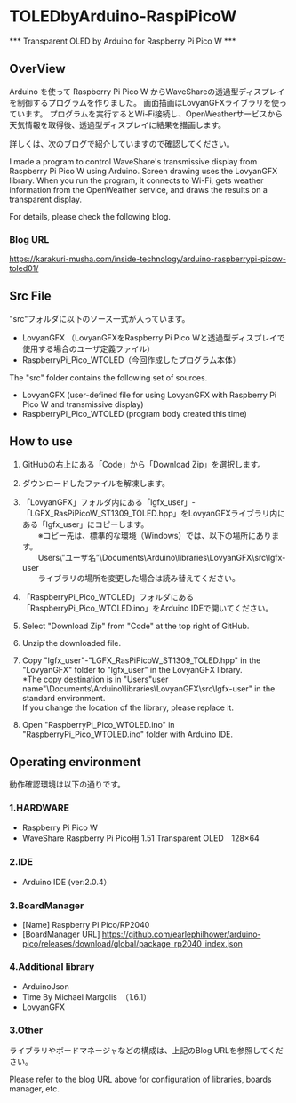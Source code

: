 # TOLEDbyArduino-RaspiPicoW
*** Transparent OLED by Arduino for Raspberry Pi Pico W ***

## OverView
Arduino を使って Raspberry Pi Pico W からWaveShareの透過型ディスプレイを制御するプログラムを作りました。
画面描画はLovyanGFXライブラリを使っています。
プログラムを実行するとWi-Fi接続し、OpenWeatherサービスから天気情報を取得後、透過型ディスプレイに結果を描画します。

詳しくは、次のブログで紹介していますので確認してください。

I made a program to control WaveShare's transmissive display from Raspberry Pi Pico W using Arduino.
Screen drawing uses the LovyanGFX library.
When you run the program, it connects to Wi-Fi, gets weather information from the OpenWeather service, and draws the results on a transparent display.

For details, please check the following blog.

### Blog URL
https://karakuri-musha.com/inside-technology/arduino-raspberrypi-picow-toled01/

## Src File
"src"フォルダに以下のソース一式が入っています。
- LovyanGFX （LovyanGFXをRaspberry Pi Pico Wと透過型ディスプレイで使用する場合のユーザ定義ファイル）
- RaspberryPi_Pico_WTOLED（今回作成したプログラム本体）

The "src" folder contains the following set of sources.
- LovyanGFX (user-defined file for using LovyanGFX with Raspberry Pi Pico W and transmissive display)
- RaspberryPi_Pico_WTOLED (program body created this time)

## How to use
1. GitHubの右上にある「Code」から「Download Zip」を選択します。
2. ダウンロードしたファイルを解凍します。
3. 「LovyanGFX」フォルダ内にある「lgfx_user」-「LGFX_RasPiPicoW_ST1309_TOLED.hpp」をLovyanGFXライブラリ内にある「lgfx_user」にコピーします。</br>
　　※コピー先は、標準的な環境（Windows）では、以下の場所にあります。</br>
  　　Users\”ユーザ名”\Documents\Arduino\libraries\LovyanGFX\src\lgfx-user</br>
  　　ライブラリの場所を変更した場合は読み替えてください。
4. 「RaspberryPi_Pico_WTOLED」フォルダにある「RaspberryPi_Pico_WTOLED.ino」をArduino IDEで開いてください。

1. Select "Download Zip" from "Code" at the top right of GitHub.
2. Unzip the downloaded file.
3. Copy "lgfx_user"-"LGFX_RasPiPicoW_ST1309_TOLED.hpp" in the "LovyanGFX" folder to "lgfx_user" in the LovyanGFX library.</br>
*The copy destination is in "Users\"user name"\Documents\Arduino\libraries\LovyanGFX\src\lgfx-user" in the standard environment.</br>
If you change the location of the library, please replace it.
4. Open "RaspberryPi_Pico_WTOLED.ino" in "RaspberryPi_Pico_WTOLED.ino" folder with Arduino IDE.

## Operating environment
動作確認環境は以下の通りです。

### 1.HARDWARE
- Raspberry Pi Pico W
- WaveShare Raspberry Pi Pico用 1.51 Transparent OLED　128×64

### 2.IDE
- Arduino IDE (ver:2.0.4）

### 3.BoardManager
- [Name] Raspberry Pi Pico/RP2040
- [BoardManager URL] https://github.com/earlephilhower/arduino-pico/releases/download/global/package_rp2040_index.json

### 4.Additional library
- ArduinoJson
- Time By Michael Margolis　（1.6.1）
- LovyanGFX


### 3.Other
 ライブラリやボードマネージャなどの構成は、上記のBlog URLを参照してください。
 
 Please refer to the blog URL above for configuration of libraries, boards manager, etc.
